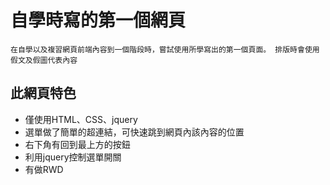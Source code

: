 自學時寫的第一個網頁
======
`在自學以及複習網頁前端內容到一個階段時，嘗試使用所學寫出的第一個頁面。 排版時會使用假文及假圖代表內容`

此網頁特色
------
- 僅使用HTML、CSS、jquery
- 選單做了簡單的超連結，可快速跳到網頁內該內容的位置
- 右下角有回到最上方的按鈕
- 利用jquery控制選單開關
- 有做RWD
